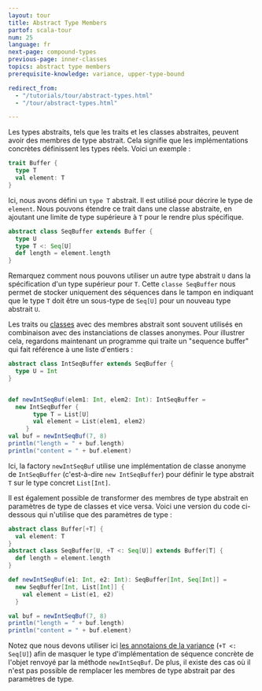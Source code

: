 ```yaml
---
layout: tour
title: Abstract Type Members
partof: scala-tour
num: 25
language: fr
next-page: compound-types
previous-page: inner-classes
topics: abstract type members
prerequisite-knowledge: variance, upper-type-bound

redirect_from: 
  - "/tutorials/tour/abstract-types.html"
  - "/tour/abstract-types.html"

---
```


Les types abstraits, tels que les traits et les classes abstraites, peuvent avoir des membres de type abstrait.
Cela signifie que les implémentations concrètes définissent les types réels.
Voici un exemple :

```scala mdoc
trait Buffer {
  type T
  val element: T
}
```

Ici, nous avons défini un `type T` abstrait. Il est utilisé pour décrire le type de `element`. Nous pouvons étendre ce trait dans une classe abstraite, en ajoutant une limite de type supérieure à `T` pour le rendre plus spécifique.

```scala mdoc
abstract class SeqBuffer extends Buffer {
  type U
  type T <: Seq[U]
  def length = element.length
}
```

Remarquez comment nous pouvons utiliser un autre type abstrait `U` dans la spécification d'un type supérieur pour `T`. Cette `classe SeqBuffer` nous permet de stocker uniquement des séquences dans le tampon en indiquant que le type `T` doit être un sous-type de `Seq[U]` pour un nouveau type abstrait `U`.

Les traits ou [classes](classes.html) avec des membres abstrait sont souvent utilisés en combinaison avec des instanciations de classes anonymes. Pour illustrer cela, regardons maintenant un programme qui traite un "sequence buffer" qui fait référence à une liste d'entiers :

```scala mdoc
abstract class IntSeqBuffer extends SeqBuffer {
  type U = Int
}


def newIntSeqBuf(elem1: Int, elem2: Int): IntSeqBuffer =
  new IntSeqBuffer {
       type T = List[U]
       val element = List(elem1, elem2)
     }
val buf = newIntSeqBuf(7, 8)
println("length = " + buf.length)
println("content = " + buf.element)
```

Ici, la factory `newIntSeqBuf` utilise une implémentation de classe anonyme de `IntSeqBuffer` (c'est-à-dire `new IntSeqBuffer`) pour définir le type abstrait `T` sur le type concret `List[Int]`.

Il est également possible de transformer des membres de type abstrait en paramètres de type de classes et vice versa. Voici une version du code ci-dessous qui n'utilise que des paramètres de type :

```scala mdoc:nest
abstract class Buffer[+T] {
  val element: T
}
abstract class SeqBuffer[U, +T <: Seq[U]] extends Buffer[T] {
  def length = element.length
}

def newIntSeqBuf(e1: Int, e2: Int): SeqBuffer[Int, Seq[Int]] =
  new SeqBuffer[Int, List[Int]] {
    val element = List(e1, e2)
  }

val buf = newIntSeqBuf(7, 8)
println("length = " + buf.length)
println("content = " + buf.element)
```

Notez que nous devons utiliser ici [ les annotaions de la variance](variances.html) (`+T <: Seq[U]`) afin de masquer le type d'implémentation de séquence concrète de l'objet renvoyé par la méthode `newIntSeqBuf`. De plus, il existe des cas où il n'est pas possible de remplacer les membres de type abstrait par des paramètres de type.
